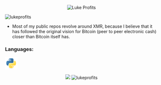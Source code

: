 <p align="center">
  <img src="https://www.lukeprofits.com/cdn/shop/files/LOGO_WHITE.png" alt="Luke Profits">
</p>

<!-- view counter -->
<p align="left"> <img src="https://komarev.com/ghpvc/?username=lukeprofits&label=Profile%20views&color=0e75b6&style=flat" alt="lukeprofits" /> </p>

<!-- info about me -->
- Most of my public repos revolve around XMR, because I believe that it has followed the original vision for Bitcoin (peer to peer electronic cash) closer than Bitcoin itself has.  


<!-- Languages -->
<h3 align="left">Languages:</h3>
<p>
<a href="https://python.org/" target="_blank"> <img src="https://raw.githubusercontent.com/devicons/devicon/master/icons/python/python-original.svg" alt="git" width="40" height="40"/> </a> </p>

<!-- stats -->
<p align="center">
  <img src="https://github-readme-stats.vercel.app/api/?username=lukeprofits&bg_color=ffffff&title_color=000000&icon_color=000000&text_color=000000&show_icons=true&count_private=true">
  <img src="https://github-readme-stats.vercel.app/api?username=lukeprofits&show_icons=true&locale=en" alt="lukeprofits" />
</p>

</br>
<!-- <p><img align="left" src="https://github-readme-stats.vercel.app/api/top-langs?username=lukeprofits&show_icons=true&locale=en&layout=compact" alt="lukeprofits" /></p>

<!-- <p>&nbsp;<img align="center" src="https://github-readme-stats.vercel.app/api?username=lukeprofits&show_icons=true&locale=en" alt="lukeprofits" /></p>-->
